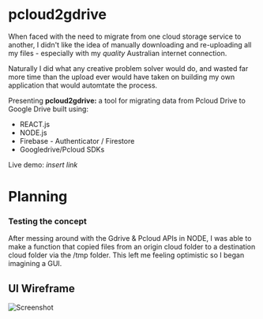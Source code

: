 # pcloud2gdrive

When faced with the need to migrate from one cloud storage service to another, I didn't like the idea of manually downloading and re-uploading all my files - especially with my *quality* Australian internet connection.

Naturally I did what any creative problem solver would do, and wasted far more time than the upload ever would have taken on building my own application that would automtate the process.

Presenting **pcloud2gdrive:** a tool for migrating data from Pcloud Drive to Google Drive built using:
- REACT.js
- NODE.js
- Firebase - Authenticator / Firestore
- Googledrive/Pcloud SDKs

Live demo: *insert link*

# Planning
### Testing the concept
After messing around with the Gdrive & Pcloud APIs in NODE, I was able to make a function that copied files from an origin cloud folder to a destination cloud folder via the /tmp folder. This left me feeling optimistic so I began imagining a GUI.

## UI Wireframe
![Screenshot](https://github.com/mountmike/pcloud2gdrive/blob/main/public/images/planning/Mainwireframe.png)